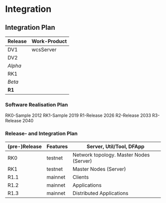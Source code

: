 # Integration

## Integration Plan

| Release | Work-Product |
| --- | --- |
| DV1 | wcsServer |
| DV2 |  |
| *Alpha* | |
| RK1 | |
| *Beta*  | |
| __R1__  | |

### Software Realisation Plan
RK0-Sample 2012
RK1-Sample 2019
R1-Release 2026
R2-Release 2033
R3-Release 2040

### Release- and Integration Plan

| (pre-)Release | Features | Server, Util/Tool, DFApp |
| --- | --- | --- |
| RK0 | testnet | Network topology. Master Nodes (Server) |
| RK1 | testnet | Master Nodes (Server) |
| R1.1 | mainnet | Clients |
| R1.2 | mainnet | Applications |
| R1.3 | mainnet | Distributed Applications |
